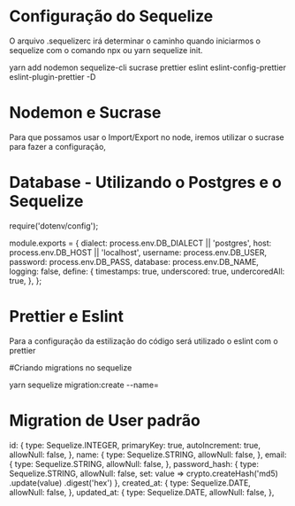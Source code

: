 # Configuração do Sequelize
O arquivo .sequelizerc irá determinar o caminho quando iniciarmos o sequelize com o comando npx ou yarn sequelize init.

yarn add nodemon sequelize-cli sucrase prettier eslint eslint-config-prettier eslint-plugin-prettier -D

# Nodemon e Sucrase
Para que possamos usar o Import/Export no node, iremos utilizar o sucrase para fazer a configuração,

# Database - Utilizando o Postgres e o Sequelize

require('dotenv/config');

module.exports = {
dialect: process.env.DB_DIALECT || 'postgres',
host: process.env.DB_HOST || 'localhost',
username: process.env.DB_USER,
password: process.env.DB_PASS,
database: process.env.DB_NAME,
logging: false,
define: {
timestamps: true,
underscored: true,
undercoredAll: true,
},
};

# Prettier e Eslint
Para a configuração da estilização do código será utilizado o eslint com o prettier

#Criando migrations no sequelize

yarn sequelize migration:create --name=

# Migration de User padrão
id: {
type: Sequelize.INTEGER,
primaryKey: true,
autoIncrement: true,
allowNull: false,
},
name: {
type: Sequelize.STRING,
allowNull: false,
},
email: {
type: Sequelize.STRING,
allowNull: false,
},
password_hash: {
type: Sequelize.STRING,
allowNull: false,
set: value =>
crypto.createHash('md5)
.update(value)
.digest('hex')
},
created_at: {
type: Sequelize.DATE,
allowNull: false,
},
updated_at: {
type: Sequelize.DATE,
allowNull: false,
},
